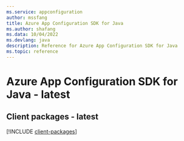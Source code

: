 ```yaml
---
ms.service: appconfiguration
author: mssfang
title: Azure App Configuration SDK for Java
ms.author: shafang
ms.data: 10/04/2022
ms.devlang: java
description: Reference for Azure App Configuration SDK for Java
ms.topic: reference
---
```

# Azure App Configuration SDK for Java - latest

## Client packages - latest
[!INCLUDE [client-packages](app-configuration-client-index.md)]
